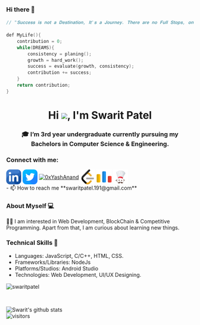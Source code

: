 ### Hi there 👋

<!--
**swaritpatel/swaritpatel** is a ✨ _special_ ✨ repository because its `README.md` (this file) appears on your GitHub profile.

Here are some ideas to get you started:

- 🔭 I’m currently working on ...
- 🌱 I’m currently learning ...
- 👯 I’m looking to collaborate on ...
- 🤔 I’m looking for help with ...
- 💬 Ask me about ...
- 📫 How to reach me: ...
- 😄 Pronouns: ...
- ⚡ Fun fact: ...
-->

````cpp
// "𝐒𝐮𝐜𝐜𝐞𝐬𝐬 𝐢𝐬 𝐧𝐨𝐭 𝐚 𝐃𝐞𝐬𝐭𝐢𝐧𝐚𝐭𝐢𝐨𝐧, 𝐈𝐭'𝐬 𝐚 𝐉𝐨𝐮𝐫𝐧𝐞𝐲. 𝐓𝐡𝐞𝐫𝐞 𝐚𝐫𝐞 𝐧𝐨 𝐅𝐮𝐥𝐥 𝐒𝐭𝐨𝐩𝐬, 𝐨𝐧𝐥𝐲 𝐂𝐨𝐦𝐦𝐚𝐬."

def MyLife(){
    contribution = 0;
    while(DREAMS){
        consistency = planing();
        growth = hard_work();
        success = evaluate(growth, consistency);
        contribution += success;
    }
    return contribution;
}

````
<h1 align="center">Hi <img src="https://github.com/TheDudeThatCode/TheDudeThatCode/blob/master/Assets/Hi.gif" width="29px">, I'm Swarit Patel</h1>
<h3 align="center">🎓 I’m 3rd year undergraduate currently pursuing my Bachelors in Computer Science & Engineering. </br></h3>


<h3 align="left">Connect with me:</h3>
<p align="left">
<a href="https://www.linkedin.com/in/swarit-patel/" target="blank"><img align="center" src="img/linkedin.png" alt="swaritpatel" height="40" width="40" /></a>
<a href="https://twitter.com/patel_swarit" target="blank"><img align="center" src="img/twitter.png" alt="" height="40" width="40" /></a>
<a href="https://www.instagram.com/swarit_patel/" target="blank"><img align="center" src="https://raw.githubusercontent.com/rahuldkjain/github-profile-readme-generator/master/src/images/icons/Social/instagram.svg" alt="0xYashAnand" height="40" width="40" /></a>
<a href="https://leetcode.com/swarit_patel/" target="blank"><img align="center" src="img/-your-coding-skills-and-quickly-.png" alt="0xYd" height="40" width="40" /></a>
<a href="https://codeforces.com/profile/swaritpatel" target="blank"><img align="center" src="img/codeforces.-programming-.png" alt="Yash0x" height="40" width="40" /></a>
<a href="https://www.codechef.com/users/swaritpatel" target="blank"><img align="center" src="img/icons8-codechef-240.png" alt="Yash0x" height="40" width="40" /></a>
<br/>
  - 📫 How to reach me **swaritpatel.191@gmail.com**


### About Myself 💻
👨‍💻  I am interested in Web Development, BlockChain & Competitive Programming. Apart from that, I am curious about learning new things. </br>

### Technical Skills 📖
- Languages: JavaScript, C/C++, HTML, CSS.
- Frameworks/Libraries: NodeJs
- Platforms/Studios: Android Studio
- Technologies: Web Development, UI/UX Designing. </br>


<p><img align="center" src="https://github-readme-stats.vercel.app/api/top-langs?username=swaritpatel&show_icons=true&locale=en&layout=compact" alt="swaritpatel" /></p>
<br />

![Swarit's github stats](https://github-readme-stats.vercel.app/api?username=swaritpatel&show_icons=true&hide_border=true)
<br/>
![visitors](https://visitor-badge.laobi.icu/badge?page_id=swaritpatel.swaritpatel)

<!---
swaritpatel/swaritpatel is a ✨ special ✨ repository because its `README.md` (this file) appears on your GitHub profile.
You can click the Preview link to take a look at your changes.
--->

